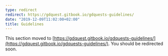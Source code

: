 ```yaml
---
type: redirect
redirect: https://gdquest.gitbook.io/gdquests-guidelines/
date: "2019-12-09T11:02:00+02:00"
title: Guidelines
---
```


This section moved to [https://gdquest.gitbook.io/gdquests-guidelines/](https://gdquest.gitbook.io/gdquests-guidelines/). You should be redirected soon.
